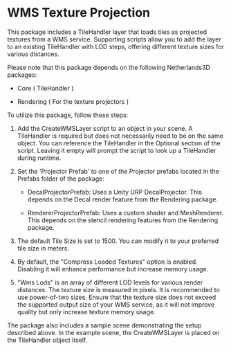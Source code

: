 WMS Texture Projection
===============

This package includes a TileHandler layer that loads tiles as projected textures from a WMS service.
Supporting scripts allow you to add the layer to an existing TileHandler with LOD steps, offering different texture sizes for various distances.

Please note that this package depends on the following Netherlands3D packages:

- Core ( TileHandler )

- Rendering ( For the texture projectors )
  
  

To utilize this package, follow these steps:

1. Add the CreateWMSLayer script to an object in your scene. A TileHandler is required but does not necessarily need to be on the same object. You can reference the TileHandler in the Optional section of the script. Leaving it empty will prompt the script to look up a TileHandler during runtime.

2. Set the 'Projector Prefab' to one of the Projector prefabs located in the Prefabs folder of the package:
   
   - DecalProjectorPrefab: Uses a Unity URP DecalProjector. This depends on the Decal render feature from the Rendering package.
   
   - RendererProjectorPrefab: Uses a custom shader and MeshRenderer. This depends on the stencil rendering features from the Rendering package.

3. The default Tile Size is set to 1500. You can modify it to your preferred tile size in meters.

4. By default, the "Compress Loaded Textures" option is enabled. Disabling it will enhance performance but increase memory usage.

5. "Wms Lods" is an array of different LOD levels for various render distances. The texture size is measured in pixels. It is recommended to use power-of-two sizes. Ensure that the texture size does not exceed the supported output size of your WMS service, as it will not improve quality but only increase texture memory usage.

The package also includes a sample scene demonstrating the setup described above. In the example scene, the CreateWMSLayer is placed on the TileHandler object itself.


